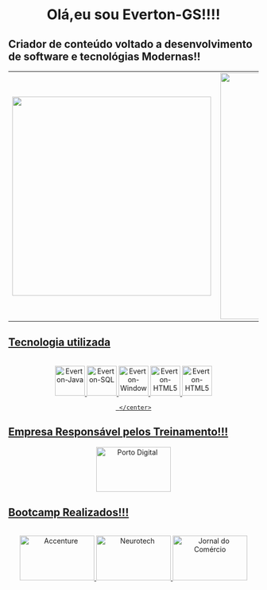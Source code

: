 
  <h1 align="center"> Olá,eu sou Everton-GS!!!!</h1>
  <h2>Criador de conteúdo voltado a desenvolvimento de software  e tecnológias Modernas!!</h2>



<div align="center">
  <a href="https://github.com/Everton-GS">  
<table>
    <tr>
        <td><img width="400px" align="left" src="https://github-readme-stats.vercel.app/api/top-langs/?username=Everton-GS&hide=html&layout=compact&theme=dracula" /></td>
        <td><img width="495px" align="left" src="https://github-readme-stats.vercel.app/api?username=Everton-GS&theme=dracula"/></td>
    </tr>   
</table>
 <h2 align="left">Tecnologia utilizada</h2>
</div>
    <center>
   <div style="display: inline_block"><br>
   <img  alt="Everton-Java" height="60" width="60" src="https://cdn.jsdelivr.net/gh/devicons/devicon/icons/java/java-original-wordmark.svg"/>
   <img  alt="Everton-SQL"  height="60" width="60" src="https://cdn.jsdelivr.net/gh/devicons/devicon/icons/mysql/mysql-original-wordmark.svg"/>
   <img  alt="Everton-Windows" height"60" width="60" src="https://cdn.jsdelivr.net/gh/devicons/devicon/icons/windows8/windows8-original.svg" />
   <img  alt="Everton-HTML5"  height="60" width="60" src="https://cdn.jsdelivr.net/gh/devicons/devicon/icons/html5/html5-original.svg"/> 
   <img  alt="Everton-HTML5"  height="60" width="60" src="https://cdn.jsdelivr.net/gh/devicons/devicon/icons/php/php-original.svg"/> 
     
     </center>
  </div>
    <h2 align="left">Empresa Responsável pelos Treinamento!!!</h2>
    <img  alt="Porto Digital"  height="90" width="150" src="https://www.portodigital.org/_nuxt/img/logo.9d0ef93.svg">
<div> 
<h2 align="left">Bootcamp Realizados!!!</h2>
<div style="display: inline_block"><br>    
  <center>
  <img  alt="Accenture"  height="90" width="150" src="https://1000logos.net/wp-content/uploads/2021/04/Accenture-logo.png">
  <img alt="Neurotech"   height="90" width="150" src="https://imagens.ne10.uol.com.br/veiculos/_midias/jpg/2022/11/10/615x300/1_neurotech_02-22010361.jpg">
  <img alt="Jornal do Comércio"   height="90" width="150" src="https://ogimg.infoglobo.com.br/in/24948738-c0e-fbb/FT1086A/760/Jornal-do-Comercio.png">
    
  </center> 
</div>

